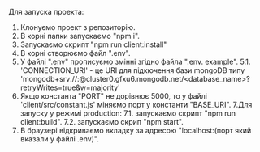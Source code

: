 Для запуска проекта:
1. Клонуємо проект з репозиторію.
2. В корні папки запускаємо "npm i".
3. Запускаємо скрипт "npm run client:install"
4. В корні створюємо файл ".env".
5. У файлі ".env" прописуємо змінні згідно файла ".env.   example".
    5.1. 'CONNECTION_URI' - це URI для підкючення бази mongoDB типу 'mongodb+srv://<user>:<password>@cluster0.gfxu6.mongodb.net/<database_name>?retryWrites=true&w=majority'
6. Якщо константа "PORT" не дорівнює 5000, то у файлі 'client/src/constant.js' міняємо порт у константи "BASE_URI".
7.Для запуску у режимі production:
    7.1. запускаємо скрипт "npm run client:build".
    7.2. запускаємо скрип "npm start".
8. В браузері відкриваємо вкладку за адресою "localhost:(порт який вказали у файлі .env)".